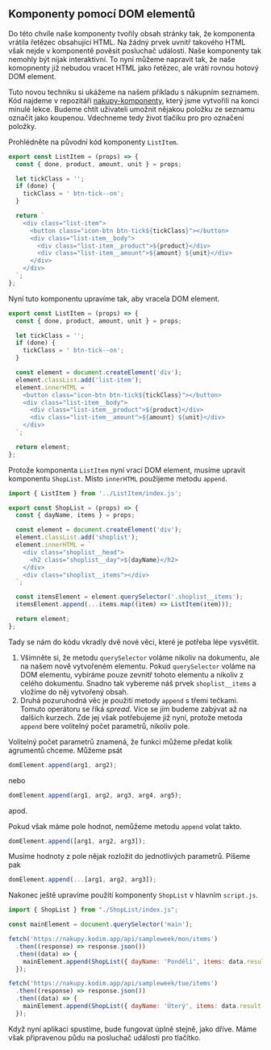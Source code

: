 ## Komponenty pomocí DOM elementů

Do této chvíle naše komponenty tvořily obsah stránky tak, že komponenta vrátila řetězec obsahující HTML. Na žádný prvek uvnitř takového HTML však nejde v komponentě pověsit posluchač události. Naše komponenty tak nemohly být nijak interaktivní. To nyní můžeme napravit tak, že naše komopnenty již nebudou vracet HTML jako řetězec, ale vrátí rovnou hotový DOM element.

Tuto novou techniku si ukážeme na našem příkladu s nákupním seznamem. Kód najdeme v repozitáři [nakupy-komponenty](https://github.com/Czechitas-podklady-WEB/nakupy-komponenty), který jsme vytvořili na konci minulé lekce. Budeme chtít uživateli umožnit nějakou položku ze seznamu označit jako koupenou. Vdechneme tedy život tlačíku pro pro označení položky.

Prohlédněte na původní kód komponenty `ListItem`.

```js
export const ListItem = (props) => {
  const { done, product, amount, unit } = props;

  let tickClass = '';
  if (done) {
    tickClass = ' btn-tick--on';
  }

  return `
    <div class="list-item">
      <button class="icon-btn btn-tick${tickClass}"></button>
      <div class="list-item__body">
        <div class="list-item__product">${product}</div>
        <div class="list-item__amount">${amount} ${unit}</div>
      </div>
    </div>
  `;
};
```

Nyní tuto komponentu upravíme tak, aby vracela DOM element.

```js
export const ListItem = (props) => {
  const { done, product, amount, unit } = props;

  let tickClass = '';
  if (done) {
    tickClass = ' btn-tick--on';
  }

  const element = document.createElement('div');
  element.classList.add('list-item');
  element.innerHTML = `
    <button class="icon-btn btn-tick${tickClass}"></button>
    <div class="list-item__body">
      <div class="list-item__product">${product}</div>
      <div class="list-item__amount">${amount} ${unit}</div>
    </div>
  `;

  return element;
};
```

Protože komponenta `ListItem` nyní vrací DOM element, musíme upravit komponentu `ShopList`. Místo `innerHTML` použijeme metodu `append`.

```js
import { ListItem } from '../ListItem/index.js';

export const ShopList = (props) => {
  const { dayName, items } = props;

  const element = document.createElement('div');
  element.classList.add('shoplist');
  element.innerHTML = `
    <div class="shoplist__head">
      <h2 class="shoplist__day">${dayName}</h2>
    </div>
    <div class="shoplist__items"></div>
  `;

  const itemsElement = element.querySelector('.shoplist__items');
  itemsElement.append(...items.map((item) => ListItem(item)));

  return element;
};
```

Tady se nám do kódu vkradly dvě nové věci, které je potřeba lépe vysvětlit.

1. Všimněte si, že metodu `querySelector` voláme nikoliv na dokumentu, ale na našem nově vytvořeném elementu. Pokud `querySelector` voláme na DOM elementu, vybíráme pouze zevnitř tohoto elementu a nikoliv z celého dokumentu. Snadno tak vybereme náš prvek `shoplist__items` a vložíme do něj vytvořený obsah.
1. Druhá pozuruhodná věc je použití metody `append` s třemi tečkami. Tomuto operátoru se říká _spread_. Více se jím budeme zabývat až na dalších kurzech. Zde jej však potřebujeme již nyní, protože metoda `append` bere volitelný počet parametrů, nikoliv pole.

Volitelný počet parametrů znamená, že funkci můžeme předat kolik agrumentů chceme. Můžeme psát

```js
domElement.append(arg1, arg2);
```

nebo

```js
domElement.append(arg1, arg2, arg3, arg4, arg5);
```

apod.

Pokud však máme pole hodnot, nemůžeme metodu `append` volat takto.

```js
domElement.append([arg1, arg2, arg3]);
```

Musíme hodnoty z pole nějak rozložit do jednotlivých parametrů. Píšeme pak

```js
domElement.append(...[arg1, arg2, arg3]);
```

Nakonec ještě upravíme použití komponenty `ShopList` v hlavním `script.js`.

```js
import { ShopList } from "./ShopList/index.js";

const mainElement = document.querySelector('main');

fetch('https://nakupy.kodim.app/api/sampleweek/mon/items')
  .then((response) => response.json())
  .then((data) => {
    mainElement.append(ShopList({ dayName: 'Pondělí', items: data.result }));
  });

fetch('https://nakupy.kodim.app/api/sampleweek/tue/items')
  .then((response) => response.json())
  .then((data) => {
    mainElement.append(ShopList({ dayName: 'Úterý', items: data.result }));
  });
```

Když nyní aplikaci spustíme, bude fungovat úplně stejně, jako dříve. Máme však připravenou půdu na posluchač události pro tlačítko.
